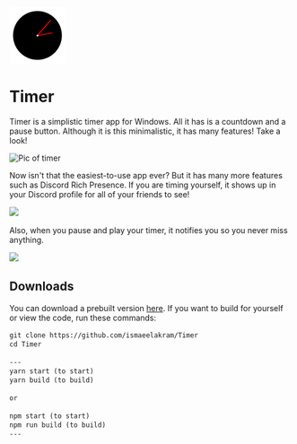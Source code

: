 <img src="public/icon.png" width="100" height="100"/>

# Timer
Timer is a simplistic timer app for Windows. All it has is a countdown and a pause button. Although it is this minimalistic, it has many features! Take a look!

![Pic of timer](https://i.imgur.com/bv72F3t.png)

Now isn't that the easiest-to-use app ever? But it has many more features such as Discord Rich Presence. If you are timing yourself, it shows up in your Discord profile for all of your friends to see!

<img src="https://i.imgur.com/Uo7L1WF.png" width="150"/>

Also, when you pause and play your timer, it notifies you so you never miss anything.

<img src="https://i.imgur.com/iMR2bv2.png" width="400"/>

## Downloads
You can download a prebuilt version [here](https://github.com/ismaeelakram/Timer/releases). If you want to build for yourself or view the code, run these commands:
```
git clone https://github.com/ismaeelakram/Timer
cd Timer

---
yarn start (to start)
yarn build (to build)

or

npm start (to start)
npm run build (to build)
---
